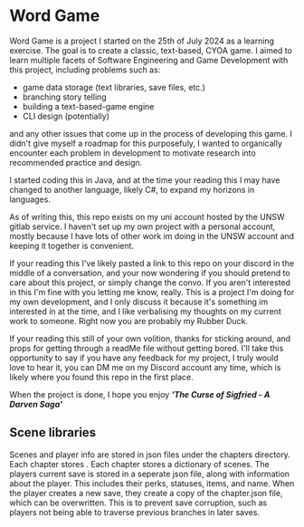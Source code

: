 # Word Game

Word Game is a project I started on the 25th of July 2024 as a learning exercise.
The goal is to create a classic, text-based, CYOA game. I aimed to learn multiple
facets of Software Engineering and Game Development with this project, including
problems such as:

- game data storage (text libraries, save files, etc.)
- branching story telling
- building a text-based-game engine
- CLI design (potentially)

and any other issues that come up in the process of developing this game. I
didn't give myself a roadmap for this purposefuly, I wanted to organically encounter
each problem in development to motivate research into recommended practice and design.

I started coding this in Java, and at the time your reading this I may have changed
to another language, likely C#, to expand my horizons in languages.

As of writing this, this repo exists on my uni account hosted by the UNSW gitlab
service. I haven't set up my own project with a personal account, mostly because I
have lots of other work im doing in the UNSW account and keeping it together is
convenient.

If your reading this I've likely pasted a link to this repo on your discord in
the middle of a conversation, and your now wondering if you should pretend to
care about this project, or simply change the convo. If you aren't interested
in this I'm fine with you letting me know, really. This is a project I'm doing
for my own development, and I only discuss it because it's something im interested
in at the time, and I like verbalising my thoughts on my current work to someone.
Right now you are probably my Rubber Duck.

If your reading this still of your own volition, thanks for sticking around, and
props for getting through a readMe file without getting bored. I'll take this
opportunity to say if you have any feedback for my project, I truly would love to
hear it, you can DM me on my Discord account any time, which is likely where you
found this repo in the first place.

When the project is done, I hope you enjoy ***'The Curse of Sigfried - A Darven Saga'***

## Scene libraries

Scenes and player info are stored in json files under the chapters directory.
Each chapter stores . Each chapter stores a dictionary of scenes. The players
current save is stored in a seperate json file, along with information about the player.
This includes their perks, statuses, items, and name. When the player creates a
new save, they create a copy of the chapter.json file, which can be overwritten.
This is to prevent save corruption, such as players not being able to traverse
previous branches in later saves.
